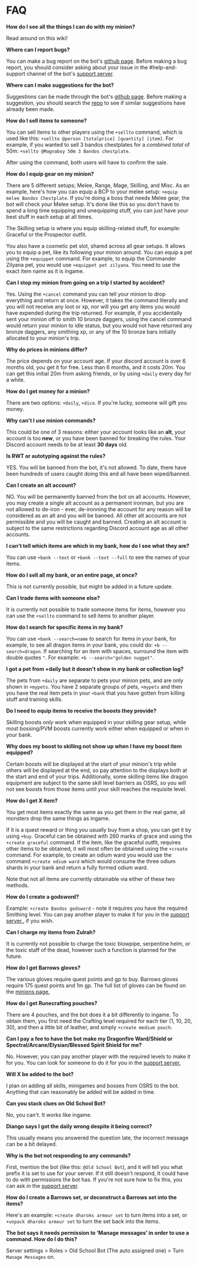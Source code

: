 # FAQ

**How do I see all the things I can do with my minion?**

Read around on this wiki!

**Where can I report bugs?**

You can make a bug report on the bot's [github page](https://github.com/oldschoolgg/oldschoolbot/issues/new?assignees=\&labels=\&template=bug.md). Before making a bug report, you should consider asking about your issue in the #help-and-support channel of the bot's [support server](https://discord.com/invite/ob).

**Where can I make suggestions for the bot?**

Suggestions can be made through the bot's [github page](https://github.com/oldschoolgg/oldschoolbot/issues/new?labels=feature+request\&template=feature.md). Before making a suggestion, you should search the [repo](https://github.com/oldschoolgg/oldschoolbot/issues) to see if similar suggestions have already been made.

**How do I sell items to someone?**

You can sell items to other players using the `+sellto` command, which is used like this: `+sellto @person [totalprice] [quantity] [item]`. For example, if you wanted to sell 3 bandos chestplates for a _combined total_ of 50m: `+sellto @Magnaboy 50m 3 Bandos chestplate`.

After using the command, both users will have to confirm the sale.

**How do I equip gear on my minion?**

There are 5 different setups; Melee, Range, Mage, Skilling, and Misc. As an example, here's how you can equip a BCP to your melee setup: `+equip melee Bandos Chestplate`. If you're doing a boss that needs Melee gear, the bot will check your Melee setup. It's done like this so you don't have to spend a long time equipping and unequipping stuff, you can just have your best stuff in each setup at all times.

The Skilling setup is where you equip skilling-related stuff, for example: Graceful or the Prospector outfit.

You also have a cosmetic pet slot, shared across all gear setups. It allows you to equip a pet, like its following your minion around. You can equip a pet using the `+equippet` command. For example, to equip the Commander Zilyana pet, you would use `+equippet pet zilyana`. You need to use the exact item name as it is ingame.

**Can I stop my minion from going on a trip I started by accident?**

Yes. Using the `+cancel` command you can tell your minion to drop everything and return at once. However, it takes the command literally and you will not receive any loot or xp, nor will you get any items you would have expended during the trip returned. For example, if you accidentally sent your minion off to smith 10 bronze daggers, using the cancel command would return your minion to idle status, but you would not have returned any bronze daggers, any smithing xp, or any of the 10 bronze bars initially allocated to your minion's trip.

**Why do prices in minions differ?**

The price depends on your account age. If your discord account is over 6 months old, you get it for free. Less than 6 months, and it costs 20m. You can get this initial 20m from asking friends, or by using `+daily` every day for a while.

**How do I get money for a minion?**

There are two options: `+daily`, `+dice`. If you're lucky, someone will gift you money.

**Why can't I use minion commands?**

This could be one of 3 reasons: either your account looks like an **alt**, your account is too **new**, or you have been banned for breaking the rules. Your Discord account needs to be at least **30 days** old.

**Is RWT or autotyping against the rules?**

YES. You will be banned from the bot, it's not allowed. To date, there have been hundreds of users caught doing this and all have been wiped/banned.

**Can I create an alt account?**

NO. You will be permanently banned from the bot on all accounts. However, you may create a single alt account as a permanent ironman, but you are not allowed to de-iron - ever, de-ironning the account for any reason will be considered as an alt and you will be banned. All other alt accounts are not permissible and you will be caught and banned. Creating an alt account is subject to the same restrictions regarding Discord account age as all other accounts.

**I can't tell which items are which in my bank, how do I see what they are?**

You can use `+bank --text` or `+bank --text --full` to see the names of your items.

**How do I sell all my bank, or an entire page, at once?**

This is not currently possible, but might be added in a future update.

**Can I trade items with someone else?**

It is currently not possible to trade someone items for items, however you can use the `+sellto` command to sell items to another player.

**How do I search for specific items in my bank?**

You can use `+bank --search=name` to search for items in your bank, for example, to see all dragon items in your bank, you could do: `+b --search=dragon`. If searching for an item with spaces, surround the item with double quotes `"`. For example: `+b --search="golden nugget"`.

**I got a pet from +daily but it doesn't show in my bank or collection log?**

The pets from `+daily` are separate to pets your minion pets, and are only shown in `+mypets`. You have 2 separate groups of pets, `+mypets` and then you have the real item pets in your `+bank` that you have gotten from killing stuff and training skills.

**Do I need to equip items to receive the boosts they provide?**

Skilling boosts _only_ work when equipped in your skilling gear setup, while most bossing/PVM boosts currently work either when equipped or when in your bank.

**Why does my boost to skilling not show up when I have my boost item equipped?**

Certain boosts will be displayed at the start of your minion's trip while others will be displayed at the end, so pay attention to the displays both at the start and end of your trips. Additionally, some skilling items like dragon equipment are subject to the same skill level barriers as OSRS, so you will not see boosts from those items until your skill reaches the requisite level.

**How do I get X item?**

You get most items exactly the same as you get them in the real game, all monsters drop the same things as ingame.

If it is a quest reward or thing you usually buy from a shop, you can get it by using `+buy`. Graceful can be obtained with 260 marks of grace and using the `+create graceful` command. If the item, like the graceful outfit, requires other items to be obtained, it will most often be obtained using the `+create` command. For example, to create an odium ward you would use the command `+create odium ward` which would consume the three odium shards in your bank and return a fully formed odium ward.

Note that not all items are currently obtainable via either of these two methods.

**How do I create a godsword?**

Example: `+create Bandos godsword` - note it requires you have the required Smithing level. You can pay another player to make it for you in the [support server.](https://www.discord.gg/ob), if you wish.

**Can I charge my items from Zulrah?**

It is currently not possible to charge the toxic blowpipe, serpentine helm, or the toxic staff of the dead, however such a function is planned for the future.

**How do I get Barrows gloves?**

The various gloves require quest points and gp to buy. Barrows gloves require 175 quest points and 1m gp. The full list of gloves can be found on the [minions page.](https://www.oldschool.gg/oldschoolbot/minions?Buyable%20items)

**How do I get Runecrafting pouches?**

There are 4 pouches, and the bot does it a bit differently to ingame. To obtain them, you first need the Crafting level required for each tier (1, 10, 20, 30), and then a little bit of leather, and simply `+create medium pouch`.

**Can I pay a fee to have the bot make my Dragonfire Ward/Shield or Spectral/Arcane/Elysian/Blessed Spirit Shield for me?**

No. However, you can pay another player with the required levels to make it for you. You can look for someone to do it for you in the [support server.](https://www.discord.gg/ob)

**Will X be added to the bot?**

I plan on adding all skills, minigames and bosses from OSRS to the bot. Anything that can reasonably be added will be added in time.

**Can you stack clues on Old School Bot?**

No, you can't. It works like ingame.

**Diango says I got the daily wrong despite it being correct?**

This usually means you answered the question late, the incorrect message can be a bit delayed.

**Why is the bot not responding to any commands?**

First, mention the bot (like this: `@Old School Bot`), and it will tell you what prefix it is set to use for your server. If it still doesn't respond, It could have to do with permissions the bot has. If you're not sure how to fix this, you can ask in the [support server](https://discord.gg/ob).

**How do I create a Barrows set, or deconstruct a Barrows set into the items?**

Here's an example: `+create dharoks armour set` to turn items into a set, or `+unpack dharoks armour set` to turn the set back into the items.

**The bot says it needs permission to ‘Manage messages’ in order to use a command. How do I do this?**

Server settings > Roles > Old School Bot (The auto assigned one) > Turn `Manage Messages` on.

